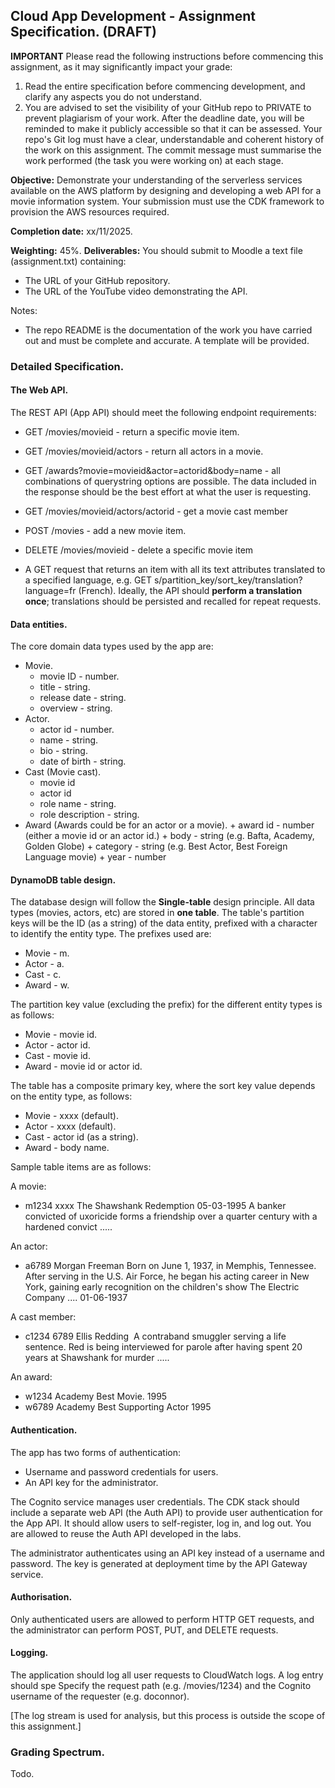 ## Cloud App Development - Assignment Specification. (DRAFT)

__IMPORTANT__
Please read the following instructions before commencing this assignment, as it may significantly impact your grade:

1. Read the entire specification before commencing development, and clarify any aspects you do not understand.
1. You are advised to set the visibility of your GitHub repo to PRIVATE to prevent plagiarism of your work. After the deadline date, you will be reminded to make it publicly accessible so that it can be assessed.
Your repo's Git log must have a clear, understandable and coherent history of the work on this assignment. The commit message must summarise the work performed (the task you were working on) at each stage.

__Objective:__ Demonstrate your understanding of the serverless services available on the AWS platform by designing and developing a web API for a movie information system. Your submission must use the CDK framework to provision the AWS resources required. 

__Completion date:__ xx/11/2025.

__Weighting:__ 45%.
__Deliverables:__
You should submit to Moodle a text file (assignment.txt) containing:
   + The URL of your  GitHub repository. 
   + The URL of the YouTube video demonstrating the API. 
   
Notes:
+ The repo README is the documentation of the work you have carried out and must be complete and accurate. A template will be provided.

### Detailed Specification.

#### The Web API.

The REST API (App API) should meet the following endpoint requirements:

+ GET  /movies/movieid - return a specific movie item.
+ GET /movies/movieid/actors - return all actors in a movie.
+ GET /awards?movie=movieid&actor=actorid&body=name - all combinations of querystring options are possible. The data included in the response should be the best effort at what the user is requesting. 
+ GET /movies/movieid/actors/actorid - get a movie cast member 
+ POST /movies - add a new movie item.
+ DELETE /movies/movieid - delete a specific movie item

+ A GET request that returns an item with all its text attributes translated to a specified language, e.g. GET s/partition_key/sort_key/translation?language=fr (French). Ideally, the API should __perform a translation once__; translations should be persisted and recalled for repeat requests.

#### Data entities.
The core domain data types used by the app are:

+ Movie.
     + movie ID - number.
     + title - string.
     + release date - string.
     + overview - string.
+ Actor.
     + actor id - number.
     + name - string.
     + bio - string.
     + date of birth - string.
+ Cast (Movie cast).
     + movie id
     + actor id
     + role name - string.
     + role description - string.
+ Award (Awards could be for an actor or a movie).
       + award id - number (either a movie id or an actor id.)
        + body - string (e.g. Bafta, Academy, Golden Globe)
        + category - string (e.g. Best Actor, Best Foreign Language movie)
        + year - number

#### DynamoDB table design.
The database design will follow the __Single-table__ design principle. All data types (movies, actors, etc) are stored in __one table__. The table's partition keys will be the ID (as a string) of the data entity, prefixed with a character to identify the entity type. The prefixes used are:
+ Movie - m.
+ Actor - a.
+ Cast - c.
+ Award - w. 

The partition key value (excluding the prefix) for the different entity types is as follows:
+ Movie - movie id.
+ Actor - actor id.
+ Cast - movie id.
+ Award - movie id or actor id. 

The table has a composite primary key, where the sort key value depends on the entity type, as follows:
+ Movie - xxxx (default).
+ Actor - xxxx (default).
+ Cast - actor id (as a string).
+ Award -  body name.

Sample table items are as follows:

A movie:
+ m1234  xxxx  The Shawshank Redemption  05-03-1995  A banker convicted of uxoricide forms a friendship over a quarter century with a hardened convict .....

An actor:
+ a6789  Morgan Freeman   Born on June 1, 1937, in Memphis, Tennessee. After serving in the U.S. Air Force, he began his acting career in New York, gaining early recognition on the children's show The Electric Company ....  01-06-1937

A cast member:
+ c1234    6789   Ellis Redding   A contraband smuggler serving a life sentence. Red is being interviewed for parole after having spent 20 years at Shawshank for murder .....

An award:
+ w1234   Academy   Best Movie. 1995
+ w6789   Academy    Best Supporting Actor  1995

#### Authentication. 

The app has two forms of authentication:
+ Username and password credentials for users.
+ An API key for the administrator.

The Cognito service manages user credentials. The CDK stack should include a separate web API (the Auth API) to provide user authentication for the App API. It should allow users to self-register, log in, and log out. You are allowed to reuse the Auth API developed in the labs. 

The administrator authenticates using an API key instead of a username and password. The key is generated at deployment time by the API Gateway service.

#### Authorisation.

Only authenticated users are allowed to perform HTTP GET requests, and the administrator can perform POST, PUT, and DELETE requests.

#### Logging.

The application should log all user requests to CloudWatch logs. A log entry should spe
Specify the request path (e.g. /movies/1234) and the Cognito username of the requester (e.g. doconnor).  

[The log stream is used for analysis, but this process is outside the scope of this assignment.] 

### Grading Spectrum.
Todo.


